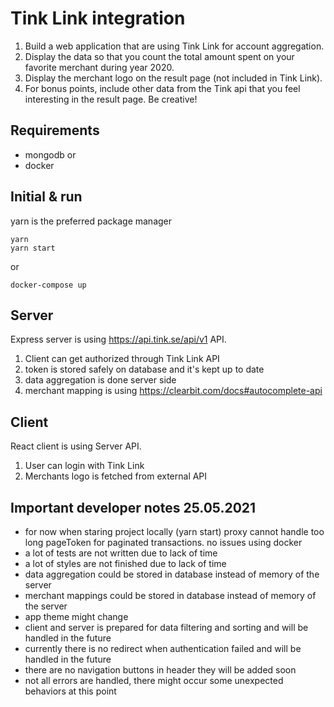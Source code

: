 # Tink Link integration

1. Build a web application that are using Tink Link for account aggregation.
2. Display the data so that you count the total amount spent on your favorite merchant during year 2020.
3. Display the merchant logo on the result page (not included in Tink Link).
4. For bonus points, include other data from the Tink api that you feel interesting in the result page. Be creative!

## Requirements
- mongodb
or
- docker

## Initial & run
yarn is the preferred package manager
```
yarn
yarn start
```
or
```
docker-compose up
```

## Server
Express server is using https://api.tink.se/api/v1 API. 
1. Client can get authorized through Tink Link API
2. token is stored safely on database and it's kept up to date
3. data aggregation is done server side
4. merchant mapping is using https://clearbit.com/docs#autocomplete-api

## Client
React client is using Server API.
1. User can login with Tink Link 
2. Merchants logo is fetched from external API


## Important developer notes 25.05.2021
- for now when staring project locally (yarn start) proxy cannot handle too long pageToken for paginated transactions. no issues using docker
- a lot of tests are not written due to lack of time
- a lot of styles are not finished due to lack of time
- data aggregation could be stored in database instead of memory of the server
- merchant mappings could be stored in database instead of memory of the server
- app theme might change
- client and server is prepared for data filtering and sorting and will be handled in the future
- currently there is no redirect when authentication failed and will be handled in the future
- there are no navigation buttons in header they will be added soon
- not all errors are handled, there might occur some unexpected behaviors at this point
